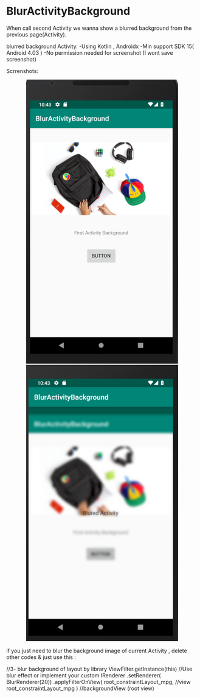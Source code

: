 # BlurActivityBackground
When call second Activity we wanna show a blurred background from the previous page(Activity).

blurred background Activity. 
-Using Kotlin , Androidx 
-Min support SDK 15( Android 4.03 )
-No permission needed for screenshot (I wont save screenshot)

Scrrenshots:
<div align="center">
    <img src="app/src/main/res/drawable/firstactivity.png" width="400px"</img> 
        <img src="app/src/main/res/drawable/secondactivityblurred.png" width="400px"</img> 
</div>

if you just need to blur the background image of current Activity , delete  other codes &  just  use this :

//3- blur background of layout by library
 ViewFilter.getInstance(this)
            //Use blur effect or implement your custom IRenderer
            .setRenderer(  BlurRenderer(20))
            .applyFilterOnView(  root_constraintLayout_mpg, //view
                root_constraintLayout_mpg    ) //backgroundView (root view)
